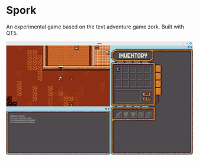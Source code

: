 # Spork

An experimental game based on the text adventure game zork. Built with QT5.

![Screenshot](./screenshot.png)


